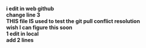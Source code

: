 **i edit in web github**  
**change line 3**  
**THIS file IS used to test the git pull conflict resolution**  
**wish I can figure this soon**  
**1 edit in local**  
**add 2 lines**  
